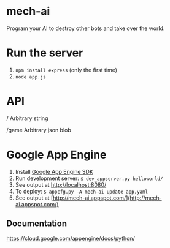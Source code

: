 # mech-ai

Program your AI to destroy other bots and take over the world.

# Run the server

1. `npm install express` (only the first time)
2. `node app.js`

# API

/
	Arbitrary string

/game
	Arbitrary json blob

# Google App Engine

1. Install [Google App Engine SDK](https://cloud.google.com/appengine/downloads)
2. Run development server: `$ dev_appserver.py helloworld/`
3. See output at [http://localhost:8080/](http://localhost:8080/)
4. To deploy: `$ appcfg.py -A mech-ai update app.yaml`
5. See output at [http://mech-ai.appspot.com/](http://mech-ai.appspot.com/)

## Documentation

https://cloud.google.com/appengine/docs/python/

